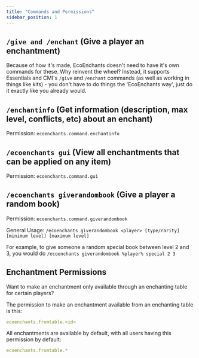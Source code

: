 ```yaml
---
title: "Commands and Permissions"
sidebar_position: 1
---
```


## `/give and /enchant` (Give a player an enchantment)

Because of how it's made, EcoEnchants doesn't need to have it's own commands for these. Why reinvent the wheel? Instead, it supports Essentials and CMI's `/give` and `/enchant` commands (as well as working in things like kits) - you don't have to do things the 'EcoEnchants way', just do it exactly like you already would.

## `/enchantinfo` (Get information (description, max level, conflicts, etc) about an enchant)
Permission: `ecoenchants.command.enchantinfo`

## `/ecoenchants gui` (View all enchantments that can be applied on any item)
Permission: `ecoenchants.command.gui`

## `/ecoenchants giverandombook` (Give a player a random book)
Permission: `ecoenchants.command.giverandombook`

General Usage: `/ecoenchants giverandombook <player> [type/rarity] [minimum level] [maximum level]`

For example, to give someone a random special book between level 2 and 3, you would do `/ecoenchants giverandombook %player% special 2 3`

## Enchantment Permissions

Want to make an enchantment only available through an enchanting table for certain players?

The permission to make an enchantment available from an enchanting table is this:

```yaml
ecoenchants.fromtable.<id>
```

All enchantments are available by default, with all users having this permission by default:

```yaml
ecoenchants.fromtable.*
```
